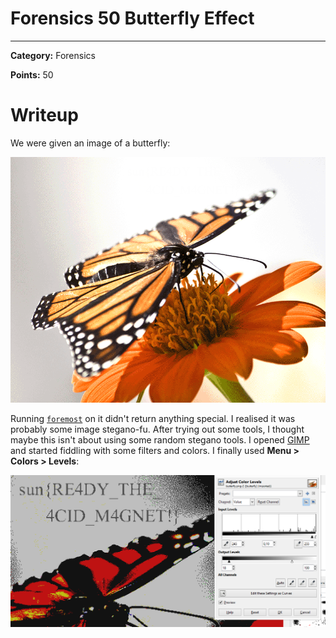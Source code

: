 # Forensics 50 Butterfly Effect

---

**Category:** Forensics

**Points:** 50

# Writeup

We were given an image of a butterfly:

![butterfly](files/butterfly.png?raw=true)

Running [`foremost`](http://foremost.sourceforge.net) on it didn't return anything special. I realised it was probably some image stegano-fu. After trying out some tools, I thought maybe this isn't about using some random stegano tools. I opened [GIMP](https://www.gimp.org) and started fiddling with some filters and colors. I finally used **Menu > Colors > Levels**:

![butterfly solved](files/butterfly_solved.png?raw=true)